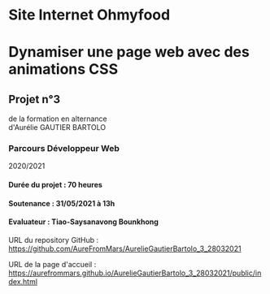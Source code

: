 # Site Internet Ohmyfood
# Dynamiser une page web avec des animations CSS


## Projet n°3  
de la formation en alternance  
d'Aurélie GAUTIER BARTOLO

### Parcours Développeur Web  
2020/2021


#### Durée du projet : 70 heures

#### Soutenance : 31/05/2021 à 13h

#### Evaluateur : Tiao-Saysanavong Bounkhong


URL du repository GitHub : https://github.com/AureFromMars/AurelieGautierBartolo_3_28032021

URL de la page d'accueil : https://aurefrommars.github.io/AurelieGautierBartolo_3_28032021/public/index.html 